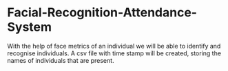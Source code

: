 # Facial-Recognition-Attendance-System
With the help of face metrics of an individual we will be able to identify and recognise individuals. 
A csv file with time stamp will be created, storing the names of individuals that are present. 
